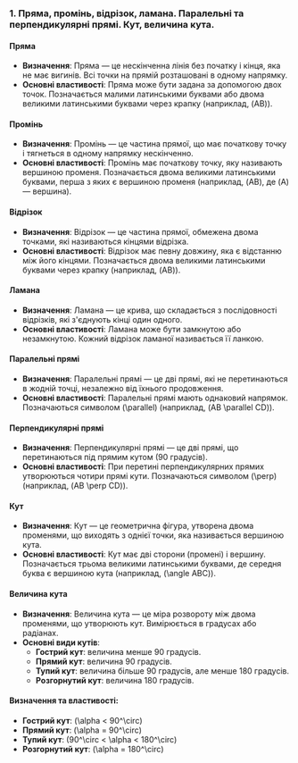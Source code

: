 ### 1. Пряма, промінь, відрізок, ламана. Паралельні та перпендикулярні прямі. Кут, величина кута.

#### Пряма
- **Визначення**: Пряма — це нескінченна лінія без початку і кінця, яка не має вигинів. Всі точки на прямій розташовані в одному напрямку.
- **Основні властивості**: Пряма може бути задана за допомогою двох точок. Позначається малими латинськими буквами або двома великими латинськими буквами через крапку (наприклад, \(AB\)).

#### Промінь
- **Визначення**: Промінь — це частина прямої, що має початкову точку і тягнеться в одному напрямку нескінченно.
- **Основні властивості**: Промінь має початкову точку, яку називають вершиною променя. Позначається двома великими латинськими буквами, перша з яких є вершиною променя (наприклад, \(AB\), де \(A\) — вершина).

#### Відрізок
- **Визначення**: Відрізок — це частина прямої, обмежена двома точками, які називаються кінцями відрізка.
- **Основні властивості**: Відрізок має певну довжину, яка є відстанню між його кінцями. Позначається двома великими латинськими буквами через крапку (наприклад, \(AB\)).

#### Ламана
- **Визначення**: Ламана — це крива, що складається з послідовності відрізків, які з'єднують кінці один одного.
- **Основні властивості**: Ламана може бути замкнутою або незамкнутою. Кожний відрізок ламаної називається її ланкою.

#### Паралельні прямі
- **Визначення**: Паралельні прямі — це дві прямі, які не перетинаються в жодній точці, незалежно від їхнього продовження.
- **Основні властивості**: Паралельні прямі мають однаковий напрямок. Позначаються символом \(\parallel\) (наприклад, \(AB \parallel CD\)).

#### Перпендикулярні прямі
- **Визначення**: Перпендикулярні прямі — це дві прямі, що перетинаються під прямим кутом (90 градусів).
- **Основні властивості**: При перетині перпендикулярних прямих утворюються чотири прямі кути. Позначаються символом \(\perp\) (наприклад, \(AB \perp CD\)).

#### Кут
- **Визначення**: Кут — це геометрична фігура, утворена двома променями, що виходять з однієї точки, яка називається вершиною кута.
- **Основні властивості**: Кут має дві сторони (промені) і вершину. Позначається трьома великими латинськими буквами, де середня буква є вершиною кута (наприклад, \(\angle ABC\)).

#### Величина кута
- **Визначення**: Величина кута — це міра розвороту між двома променями, що утворюють кут. Вимірюється в градусах або радіанах.
- **Основні види кутів**:
  - **Гострий кут**: величина менше 90 градусів.
  - **Прямий кут**: величина 90 градусів.
  - **Тупий кут**: величина більше 90 градусів, але менше 180 градусів.
  - **Розгорнутий кут**: величина 180 градусів.

#### Визначення та властивості:
- **Гострий кут**: \(\alpha < 90^\circ\)
- **Прямий кут**: \(\alpha = 90^\circ\)
- **Тупий кут**: \(90^\circ < \alpha < 180^\circ\)
- **Розгорнутий кут**: \(\alpha = 180^\circ\)

